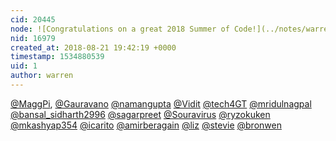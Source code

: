 ```yaml
---
cid: 20445
node: ![Congratulations on a great 2018 Summer of Code!](../notes/warren/08-21-2018/congratulations-on-a-great-2018-summer-of-code)
nid: 16979
created_at: 2018-08-21 19:42:19 +0000
timestamp: 1534880539
uid: 1
author: warren
---
```


[@MaggPi](/profile/MaggPi), [@Gauravano](/profile/Gauravano) [@namangupta](/profile/namangupta) [@Vidit](/profile/Vidit) [@tech4GT](/profile/tech4GT) [@mridulnagpal](/profile/mridulnagpal) [@bansal_sidharth2996](/profile/bansal_sidharth2996) [@sagarpreet](/profile/sagarpreet) [@Souravirus](/profile/Souravirus)
[@ryzokuken](/profile/ryzokuken) [@mkashyap354](/profile/mkashyap354) [@icarito](/profile/icarito) [@amirberagain](/profile/amirberagain) [@liz](/profile/liz) [@stevie](/profile/stevie) [@bronwen](/profile/bronwen)